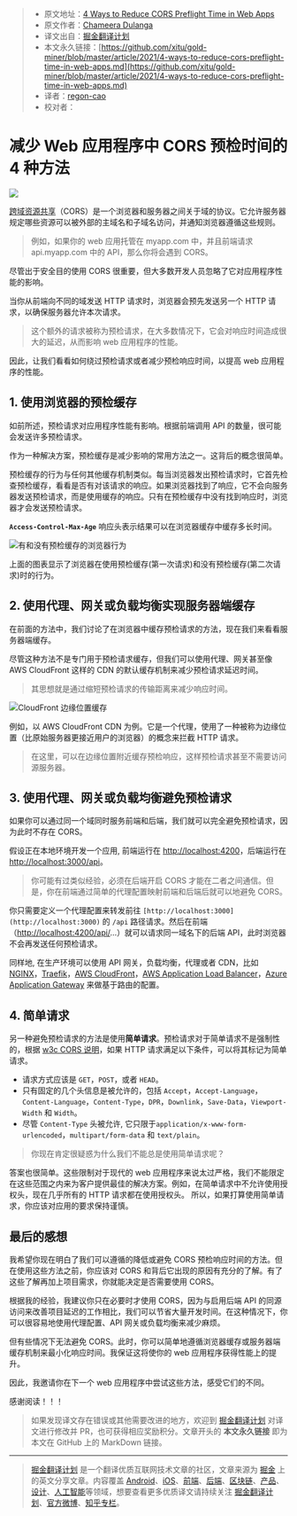 > - 原文地址：[4 Ways to Reduce CORS Preflight Time in Web Apps](https://blog.bitsrc.io/4-ways-to-reduce-cors-preflight-time-in-web-apps-1f47fe7558)
> - 原文作者：[Chameera Dulanga](https://medium.com/@chameeradulanga)
> - 译文出自：[掘金翻译计划](https://github.com/xitu/gold-miner)
> - 本文永久链接：[https://github.com/xitu/gold-miner/blob/master/article/2021/4-ways-to-reduce-cors-preflight-time-in-web-apps.md](https://github.com/xitu/gold-miner/blob/master/article/2021/4-ways-to-reduce-cors-preflight-time-in-web-apps.md)
> - 译者：[regon-cao](https://github.com/regon-cao)
> - 校对者：

# 减少 Web 应用程序中 CORS 预检时间的 4 种方法

![](https://cdn-images-1.medium.com/max/4480/1*JBeY4hI_q0S2Y-7AE7Eq7w.jpeg)

[跨域资源共享](https://en.wikipedia.org/wiki/Cross-origin_resource_sharing)（CORS）是一个浏览器和服务器之间关于域的协议。它允许服务器规定哪些资源可以被外部的主域名和子域名访问，并通知浏览器遵循这些规则。

> 例如，如果你的 web 应用托管在 myapp.com 中，并且前端请求 api.myapp.com 中的 API，那么你将会遇到 CORS。

尽管出于安全目的使用 CORS 很重要，但大多数开发人员忽略了它对应用程序性能的影响。

当你从前端向不同的域发送 HTTP 请求时，浏览器会预先发送另一个 HTTP 请求，以确保服务器允许本次请求。

> 这个额外的请求被称为预检请求，在大多数情况下，它会对响应时间造成很大的延迟，从而影响 web 应用程序的性能。

因此，让我们看看如何绕过预检请求或者减少预检响应时间，以提高 web 应用程序的性能。

## 1. 使用浏览器的预检缓存

如前所述，预检请求对应用程序性能有影响。根据前端调用 API 的数量，很可能会发送许多预检请求。

作为一种解决方案，预检缓存是减少影响的常用方法之一。这背后的概念很简单。

预检缓存的行为与任何其他缓存机制类似。每当浏览器发出预检请求时，它首先检查预检缓存，看看是否有对该请求的响应。如果浏览器找到了响应，它不会向服务器发送预检请求，而是使用缓存的响应。只有在预检缓存中没有找到响应时，浏览器才会发送预检请求。

**`Access-Control-Max-Age`** 响应头表示结果可以在浏览器缓存中缓存多长时间。

![有和没有预检缓存的浏览器行为](https://cdn-images-1.medium.com/max/2000/1*zCXcC1VkBB16BDXUxkWoew.png)

上面的图表显示了浏览器在使用预检缓存(第一次请求)和没有预检缓存(第二次请求)时的行为。

## 2. 使用代理、网关或负载均衡实现服务器端缓存

在前面的方法中，我们讨论了在浏览器中缓存预检请求的方法，现在我们来看看服务器端缓存。

尽管这种方法不是专门用于预检请求缓存，但我们可以使用代理、网关甚至像 AWS CloudFront 这样的 CDN 的默认缓存机制来减少预检请求延迟时间。

> 其思想就是通过缩短预检请求的传输距离来减少响应时间。

![CloudFront 边缘位置缓存](https://cdn-images-1.medium.com/max/2000/1*cS016V1j7hUZt8ebOhNyow.png)

例如，以 AWS CloudFront CDN 为例。它是一个代理，使用了一种被称为边缘位置（比原始服务器更接近用户的浏览器）的概念来拦截 HTTP 请求。

> 在这里，可以在边缘位置附近缓存预检响应，这样预检请求甚至不需要访问源服务器。

## 3. 使用代理、网关或负载均衡避免预检请求

如果你可以通过同一个域同时服务前端和后端，我们就可以完全避免预检请求，因为此时不存在 CORS。

假设正在本地环境开发一个应用, 前端运行在 [http://localhost:4200](http://localhost:4200)，后端运行在 [http://localhost:3000/api](http://localhost:3000/api)。

> 你可能有过类似经验，必须在后端开启 CORS 才能在二者之间通信。但是，你在前端通过简单的代理配置映射前端和后端后就可以地避免 CORS。

你只需要定义一个代理配置来转发前往 `[http://localhost:3000](http://localhost:3000)` 的 `/api` 路径请求。然后在前端（[http://localhost:4200/api/](http://localhost:4200/api/)…）就可以请求同一域名下的后端 API，此时浏览器不会再发送任何预检请求。

同样地, 在生产环境可以使用 API 网关，负载均衡，代理或者 CDN，比如 [NGINX](https://www.nginx.com/)，[Traefik](https://containo.us/traefik/)，[AWS CloudFront](https://aws.amazon.com/cloudfront/)，[AWS Application Load Balancer](https://docs.aws.amazon.com/elasticloadbalancing/latest/application/introduction.html)，[Azure Application Gateway](https://docs.microsoft.com/en-us/azure/application-gateway/overview) 来做基于路由的配置。

## 4. 简单请求

另一种避免预检请求的方法是使用**简单请求**。预检请求对于简单请求不是强制性的，根据 [w3c CORS 说明](https://www.w3.org/wiki/CORS)，如果 HTTP 请求满足以下条件，可以将其标记为简单请求。

- 请求方式应该是 `GET`，`POST`，或者 `HEAD`。
- 只有固定的几个头信息是被允许的，包括 `Accept`，`Accept-Language`，`Content-Language`，`Content-Type`，`DPR`，`Downlink`，`Save-Data`，`Viewport-Width` 和 `Width`。
- 尽管 `Content-Type` 头被允许, 它只限于`application/x-www-form-urlencoded`，`multipart/form-data` 和 `text/plain`。

> 你现在肯定很疑惑为什么我们不能总是使用简单请求呢？

答案也很简单。这些限制对于现代的 web 应用程序来说太过严格，我们不能限定在这些范围之内来为客户提供最佳的解决方案。例如，在简单请求中不允许使用授权头，现在几乎所有的 HTTP 请求都在使用授权头。
所以，如果打算使用简单请求，你应该对应用的要求保持谨慎。

## 最后的感想

我希望你现在明白了我们可以遵循的降低或避免 CORS 预检响应时间的方法。但在使用这些方法之前，你应该对 CORS 和背后它出现的原因有充分的了解。有了这些了解再加上项目需求，你就能决定是否需要使用 CORS。

根据我的经验，我建议你只在必要时才使用 CORS，因为与启用后端 API 的同源访问来改善项目延迟的工作相比，我们可以节省大量开发时间。在这种情况下，你可以很容易地使用代理配置、API 网关或负载均衡来减少麻烦。

但有些情况下无法避免 CORS。此时，你可以简单地遵循浏览器缓存或服务器端缓存机制来最小化响应时间。我保证这将使你的 web 应用程序获得性能上的提升。

因此，我邀请你在下一个 web 应用程序中尝试这些方法，感受它们的不同。

感谢阅读！！！

> 如果发现译文存在错误或其他需要改进的地方，欢迎到 [掘金翻译计划](https://github.com/xitu/gold-miner) 对译文进行修改并 PR，也可获得相应奖励积分。文章开头的 **本文永久链接** 即为本文在 GitHub 上的 MarkDown 链接。

---

> [掘金翻译计划](https://github.com/xitu/gold-miner) 是一个翻译优质互联网技术文章的社区，文章来源为 [掘金](https://juejin.im) 上的英文分享文章。内容覆盖 [Android](https://github.com/xitu/gold-miner#android)、[iOS](https://github.com/xitu/gold-miner#ios)、[前端](https://github.com/xitu/gold-miner#前端)、[后端](https://github.com/xitu/gold-miner#后端)、[区块链](https://github.com/xitu/gold-miner#区块链)、[产品](https://github.com/xitu/gold-miner#产品)、[设计](https://github.com/xitu/gold-miner#设计)、[人工智能](https://github.com/xitu/gold-miner#人工智能)等领域，想要查看更多优质译文请持续关注 [掘金翻译计划](https://github.com/xitu/gold-miner)、[官方微博](http://weibo.com/juejinfanyi)、[知乎专栏](https://zhuanlan.zhihu.com/juejinfanyi)。
